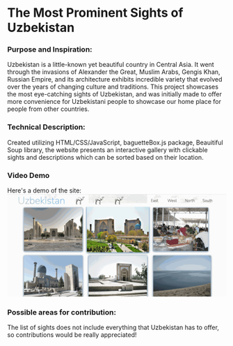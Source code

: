 # The Most Prominent Sights of Uzbekistan 
### Purpose and Inspiration:
Uzbekistan is a little-known yet beautiful country in Central Asia. It went through the invasions of Alexander the Great, Muslim Arabs, Gengis Khan, Russian Empire, and its architecture exhibits incredible variety that evolved over the years of changing culture and traditions. This project showcases the most eye-catching sights of Uzbekistan, and was initially made to offer more convenience for Uzbekistani people to showcase our home place for people from other countries. 
 
### Technical Description:
Created utilizing HTML/CSS/JavaScript, baguetteBox.js package, Beauitiful Soup library, the website presents an interactive gallery with clickable sights and descriptions which can be sorted based on their location. 

### Video Demo
Here's a demo of the site:
<img src='assets/demo.gif' title='Video Walkthrough' width='' alt='Video Walkthrough' />

### Possible areas for contribution:
The list of sights does not include everything that Uzbekistan has to offer, so contributions would be really appreciated!  